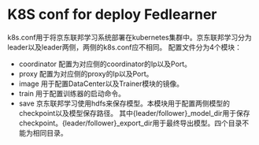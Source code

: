 # K8S conf for deploy Fedlearner
k8s.conf用于将京东联邦学习系统部署在kubernetes集群中。京东联邦学习分为leader以及leader两侧，两侧的k8s.conf应不相同。
配置文件分为4个模块：
+ coordinator
配置为对应侧的coordinator的Ip以及Port。
+ proxy
配置为对应侧的proxy的Ip以及Port。
+ image
用于配置DataCenter以及Trainer模块的镜像。
+ train
用于配置训练器的启动命令。
+ save
京东联邦学习使用hdfs来保存模型。本模块用于配置两侧模型的checkpoint以及模型保存路径。
其中{leader/follower}_model_dir用于保存checkpoint。{leader/follower}_export_dir用于最终导出模型。四个目录不能为相同目录。